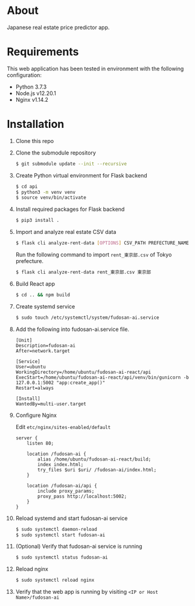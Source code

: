 # About
Japanese real estate price predictor app.

# Requirements
This web application has been tested in environment with
the following configuration:
- Python 3.7.3
- Node.js v12.20.1
- Nginx v1.14.2

# Installation
1. Clone this repo
2. Clone the submodule repository

   ```bash
   $ git submodule update --init --recursive
   ```

3. Create Python virtual environment for Flask backend

   ```bash
   $ cd api
   $ python3 -m venv venv
   $ source venv/bin/activate
   ```

4. Install required packages for Flask backend

   ```bash
   $ pip3 install .
   ```

5. Import and analyze real estate CSV data

   ```bash
   $ flask cli analyze-rent-data [OPTIONS] CSV_PATH PREFECTURE_NAME
   ```

   Run the following command to import `rent_東京部.csv` of Tokyo prefecture.

   ```bash
   $ flask cli analyze-rent-data rent_東京部.csv 東京部
   ```

6. Build React app

   ```bash
   $ cd .. && npm build
   ```

7. Create systemd service

    ```bash
    $ sudo touch /etc/systemctl/system/fudosan-ai.service
    ```

8. Add the following into fudosan-ai.service file.

   ```
   [Unit]
   Description=fudosan-ai
   After=network.target

   [Service]
   User=ubuntu
   WorkingDirectory=/home/ubuntu/fudosan-ai-react/api
   ExecStart=/home/ubuntu/fudosan-ai-react/api/venv/bin/gunicorn -b 127.0.0.1:5002 "app:create_app()"
   Restart=always

   [Install]
   WantedBy=multi-user.target
   ```

9. Configure Nginx

   Edit `etc/nginx/sites-enabled/default`

   ```
   server {
       listen 80;

       location /fudosan-ai {
           alias /home/ubuntu/fudosan-ai-react/build;
           index index.html;
           try_files $uri $uri/ /fudosan-ai/index.html;
       }

       location /fudosan-ai/api {
           include proxy_params;
           proxy_pass http://localhost:5002;
       }
   }
   ```

10. Reload systemd and start fudosan-ai service

    ```bash
    $ sudo systemctl daemon-reload
    $ sudo systemctl start fudosan-ai
    ```

11. (Optional) Verify that fudosan-ai service is running

    ```bash
    $ sudo systemctl status fudosan-ai
    ```

12. Reload nginx

    ```bash
    $ sudo systemctl reload nginx
    ```

13. Verify that the web app is running by visiting `<IP or Host Name>/fudosan-ai`
